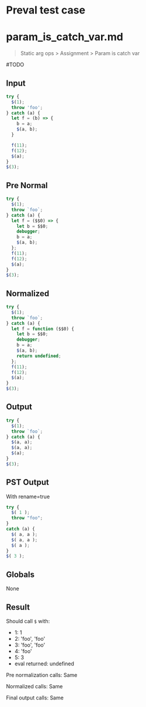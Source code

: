 # Preval test case

# param_is_catch_var.md

> Static arg ops > Assignment > Param is catch var
>
> 

#TODO

## Input

`````js filename=intro
try {
  $(1);
  throw 'foo';
} catch (a) {
  let f = (b) => {
    b = a;
    $(a, b);
  }

  f(11);
  f(12);
  $(a);
}
$(3);
`````

## Pre Normal


`````js filename=intro
try {
  $(1);
  throw `foo`;
} catch (a) {
  let f = ($$0) => {
    let b = $$0;
    debugger;
    b = a;
    $(a, b);
  };
  f(11);
  f(12);
  $(a);
}
$(3);
`````

## Normalized


`````js filename=intro
try {
  $(1);
  throw `foo`;
} catch (a) {
  let f = function ($$0) {
    let b = $$0;
    debugger;
    b = a;
    $(a, b);
    return undefined;
  };
  f(11);
  f(12);
  $(a);
}
$(3);
`````

## Output


`````js filename=intro
try {
  $(1);
  throw `foo`;
} catch (a) {
  $(a, a);
  $(a, a);
  $(a);
}
$(3);
`````

## PST Output

With rename=true

`````js filename=intro
try {
  $( 1 );
  throw "foo";
}
catch (a) {
  $( a, a );
  $( a, a );
  $( a );
}
$( 3 );
`````

## Globals

None

## Result

Should call `$` with:
 - 1: 1
 - 2: 'foo', 'foo'
 - 3: 'foo', 'foo'
 - 4: 'foo'
 - 5: 3
 - eval returned: undefined

Pre normalization calls: Same

Normalized calls: Same

Final output calls: Same
